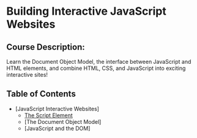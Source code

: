 # Building Interactive JavaScript Websites

## Course Description: 
Learn the Document Object Model, the interface between JavaScript and HTML elements, and combine HTML, CSS, and JavaScript into exciting interactive sites!

## Table of Contents
- [JavaScript Interactive Websites]
	- [The Script Element](projects/)
	- [The Document Object Model]
	- [JavaScript and the DOM]
